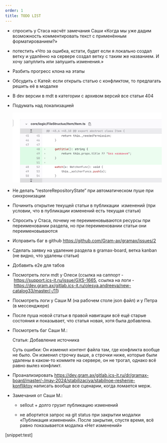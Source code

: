 ```yaml
---
order: 1
title: TODO LIST
---
```


-  спросить у Стаса насчёт замечания Саши «Когда мы уже дадим возможность комментировать текст с применённым форматированием?»

-  потестить «Что за ошибка, кстати, будет если я локально создал ветку и удалённо на сервере создал ветку с таким же названием. И хочу запуллить или запушить изменения.»

-  Разбить прогресс клона на этапы

-  Обсудить с Катей: если открыть статью с конфликтом, то предлагать решить её в модалке

-  В dev версии в mdt в категории с архивом версий все статьи 404

-  Подумать над локализацией

   ![](./todo_1.png)

-  Не делать “restoreRepositoryState” при автоматическом пуше при синхронизации

-  Починить открытие текущей статьи в публикации  изменений (при условии, что в публикации изменений есть текущая статья)

-  Спросить у Стаса, почему не переименовываются ресурсы при переименовании раздела, но при переименовании статьи они переименовываются

-  Исправить баг в github <https://github.com/Gram-ax/gramax/issues/2>

-  Сделать заявку на удаление раздела в gramax-board, ветка kanban (не видно, что удалены статьи)

-  Добавить e2e для табов

-  Посмотреть логи mdt у Олеси (ссылка на саппорт - <https://support.ics-it.ru/issue/GXS-1665>, ссылка на логи - <https://dev.gram.ax/gitlab.ics-it.ru/olesya.andreeva/new-catalog33/master/-/11>)

-  Посмотреть логи у Саши М (на рабочем столе json файл) и у Петра (в мессенджере)

-  После пуша новой статьи в правой навигации всё ещё старые состояния и показывает, что статья новая, хотя была добавлена.

-  Посмотреть баг Саши М.:

   Статья: Добавление источника

   Суть ошибки: Он изменил контент файла там, где конфликта вообще не было. Он изменил строчку выше, а строчки ниже, которые были удалены в каком-то коммите на сервере, он не трогал, однако всё равно вылез конфликт.

-  Проанализировать <https://dev.gram.ax/gitlab.ics-it.ru/dr/gramax-board/master/-/may-2024/stabilizaciya/stabilnoe-reshenie-konfliktov> написать вообще все сценарии, когда ломается мерж.

-  Замечания от Саши М.:

   -  sellout + долго грузит публикацию изменений

   -  не абортится запрос на git status при закрытии модалки «Публикация изменений». После закрытия, спустя время, всё равно показывается модалка «Нет изменений»

[snippet:test]